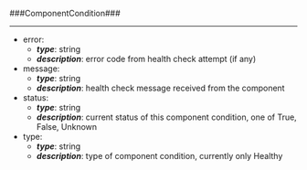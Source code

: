 ###ComponentCondition###

---
* error: 
  * **_type_**: string
  * **_description_**: error code from health check attempt (if any)
* message: 
  * **_type_**: string
  * **_description_**: health check message received from the component
* status: 
  * **_type_**: string
  * **_description_**: current status of this component condition, one of True, False, Unknown
* type: 
  * **_type_**: string
  * **_description_**: type of component condition, currently only Healthy
